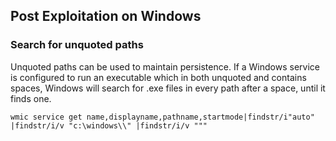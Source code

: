 ## Post Exploitation on Windows

### Search for unquoted paths

Unquoted paths can be used to maintain persistence. If a Windows service is configured to run an
executable which in both unquoted and contains spaces, Windows will search for .exe files in every
path after a space, until it finds one.

```
wmic service get name,displayname,pathname,startmode|findstr/i"auto" |findstr/i/v "c:\windows\\" |findstr/i/v """
```
